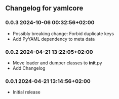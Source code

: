 ## Changelog for yamlcore

### 0.0.3 2024-10-06 00:32:56+02:00

  - Possibly breaking change: Forbid duplicate keys
  - Add PyYAML dependency to meta data

### 0.0.2 2024-04-21 13:22:05+02:00

  - Move loader and dumper classes to __init__.py
  - Add Changelog

### 0.0.1 2024-04-21 13:14:56+02:00

  - Initial release
